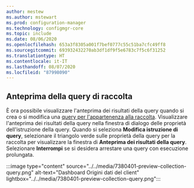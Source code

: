 ```yaml
---
author: mestew
ms.author: mstewart
ms.prod: configuration-manager
ms.technology: configmgr-core
ms.topic: include
ms.date: 08/06/2020
ms.openlocfilehash: 653a3f8305a001f7bef0777c55c51ba7cfc49ff8
ms.sourcegitcommit: 693932432270ab3df1df9f5e6783c7f5c6f31252
ms.translationtype: HT
ms.contentlocale: it-IT
ms.lasthandoff: 08/07/2020
ms.locfileid: "87998090"
---
```

## <a name="collection-query-preview"></a>Anteprima della query di raccolta
<!--7380401-->
È ora possibile visualizzare l'anteprima dei risultati della query quando si crea o si modifica una [query per l'appartenenza alla raccolta](../../../../clients/manage/collections/create-collections.md#bkmk-query). Visualizzare l'anteprima dei risultati della query nella finestra di dialogo delle proprietà dell'istruzione della query. Quando si seleziona **Modifica istruzione di query**, selezionare il triangolo verde sulle proprietà della query per la raccolta per visualizzare la finestra di **Anteprima dei risultati della query**. Selezionare **Interrompi** se si desidera arrestare una query con esecuzione prolungata.

:::image type="content" source="../../media/7380401-preview-collection-query.png" alt-text="Dashboard Origini dati del client" lightbox="../../media/7380401-preview-collection-query.png":::